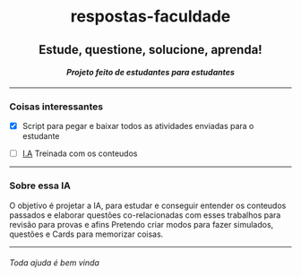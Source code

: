 <div align="center">
  
# respostas-faculdade
## Estude, questione, solucione, aprenda!

<h4><i>Projeto feito de estudantes para estudantes</i></h4>

</div>

--- 

### Coisas interessantes

- [x] Script para pegar e baixar todos as atividades enviadas para o estudante
- [ ] [I.A](sobre-essa-ia) Treinada com os conteudos


---

### Sobre essa IA
O objetivo é projetar a IA, para estudar e conseguir entender os conteudos passados e elaborar questões co-relacionadas com esses trabalhos para revisão para provas e afins
Pretendo criar modos para fazer simulados, questões e Cards para memorizar coisas.

---

<h6> <i> Toda ajuda é bem vinda </i> </h6>
